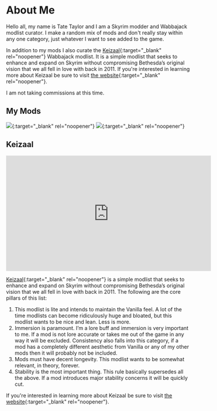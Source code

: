 # About Me

Hello all, my name is Tate Taylor and I am a Skyrim modder and Wabbajack modlist curator. I make a random mix of mods and don't really stay within any one category, just whatever I want to see added to the game.

In addition to my mods I also curate the [Keizaal](https://www.nexusmods.com/skyrimspecialedition/mods/68997){:target="_blank" rel="noopener"} Wabbajack modlist. It is a simple modlist that seeks to enhance and expand on Skyrim without compromising Bethesda’s original vision that we all fell in love with back in 2011. If you're interested in learning more about Keizaal be sure to visit [the website](https://keizaal.github.io/Keizaal/){:target="_blank" rel="noopener"}.

I am not taking commissions at this time. 

## My Mods

[![](https://i.playground.ru/p/4FYpmbRKekTEEs0MhdSJ8A.png)](https://www.nexusmods.com/users/61720101){:target="_blank" rel="noopener"}          [![](https://vgboxart.com/resources/logo/1636_bethesda_game_studios-prev.png)](https://creations.bethesda.net/en/skyrim/all?author_displayname=TateTaylorOH){:target="_blank" rel="noopener"}

## Keizaal

<iframe width="560" height="315" src="https://www.youtube.com/embed/IVbp1xYIjWs" title="YouTube video player" frameborder="0" allow="accelerometer; autoplay; clipboard-write; encrypted-media; gyroscope; picture-in-picture" allowfullscreen></iframe>

[Keizaal](https://www.nexusmods.com/skyrimspecialedition/mods/68997){:target="_blank" rel="noopener"} is a simple modlist that seeks to enhance and expand on Skyrim without compromising Bethesda’s original vision that we all fell in love with back in 2011. The following are the core pillars of this list:

1. This modlist is lite and intends to maintain the Vanilla feel. A lot of the time modlists can become ridiculously huge and bloated, but this modlist wants to be nice and lean. Less is more.
2. Immersion is paramount. I’m a lore buff and immersion is very important to me. If a mod is not lore accurate or takes me out of the game in any way it will be excluded. Consistency also falls into this category, if a mod has a completely different aesthetic from Vanilla or any of my other mods then it will probably not be included.
3. Mods must have decent longevity. This modlist wants to be somewhat relevant, in theory, forever.
4. Stability is the most important thing. This rule basically supersedes all the above. If a mod introduces major stability concerns it will be quickly cut.

If you're interested in learning more about Keizaal be sure to visit [the website](https://keizaal.github.io/Keizaal/){:target="_blank" rel="noopener"}.
